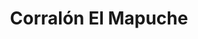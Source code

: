 ---
title: "Corralón El Mapuche"
url: /general-fernandez-oro/corralon-el-mapuche/
shop: Baustoffe
---